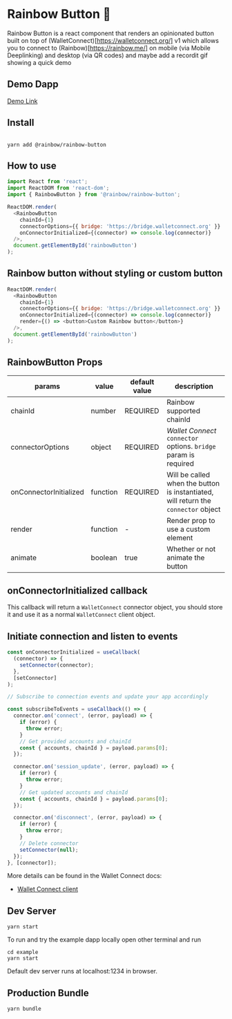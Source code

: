 # Rainbow Button 🌈

Rainbow Button is a react component that renders an opinionated button built on top of (WalletConnect)[https://walletconnect.org/] v1 which allows you to connect to (Rainbow)[https://rainbow.me/] on mobile (via Mobile Deeplinking) and desktop (via QR codes) and maybe add a recordit gif showing a quick demo

## Demo Dapp

[Demo Link](https://rainbow-me.github.io/rainbow-button)

## Install

```

yarn add @rainbow/rainbow-button

```

## How to use

```js
import React from 'react';
import ReactDOM from 'react-dom';
import { RainbowButton } from '@rainbow/rainbow-button';

ReactDOM.render(
  <RainbowButton
    chainId={1}
    connectorOptions={{ bridge: 'https://bridge.walletconnect.org' }}
    onConnectorInitialized={(connector) => console.log(connector)}
  />,
  document.getElementById('rainbowButton')
);
```

## Rainbow button without styling or custom button

```js
ReactDOM.render(
  <RainbowButton
    chainId={1}
    connectorOptions={{ bridge: 'https://bridge.walletconnect.org' }}
    onConnectorInitialized={(connector) => console.log(connector)}
    render={() => <button>Custom Rainbow button</button>}
  />,
  document.getElementById('rainbowButton')
);
```

## RainbowButton Props

| params                 | value    | default value | description                                                                        |
| ---------------------- | -------- | ------------- | ---------------------------------------------------------------------------------- |
| chainId                | number   | REQUIRED      | Rainbow supported chainId                                                          |
| connectorOptions       | object   | REQUIRED      | _Wallet Connect_ `connector` options. `bridge` param is required                   |
| onConnectorInitialized | function | REQUIRED      | Will be called when the button is instantiated, will return the `connector` object |
| render                 | function | -             | Render prop to use a custom element                                                |
| animate                | boolean  | true          | Whether or not animate the button                                                  |

## onConnectorInitialized callback

This callback will return a `WalletConnect` connector object, you should store it and use it as a normal `WalletConnect` client object.

## Initiate connection and listen to events

```js
const onConnectorInitialized = useCallback(
  (connector) => {
    setConnector(connector);
  },
  [setConnector]
);

// Subscribe to connection events and update your app accordingly

const subscribeToEvents = useCallback(() => {
  connector.on('connect', (error, payload) => {
    if (error) {
      throw error;
    }
    // Get provided accounts and chainId
    const { accounts, chainId } = payload.params[0];
  });

  connector.on('session_update', (error, payload) => {
    if (error) {
      throw error;
    }
    // Get updated accounts and chainId
    const { accounts, chainId } = payload.params[0];
  });

  connector.on('disconnect', (error, payload) => {
    if (error) {
      throw error;
    }
    // Delete connector
    setConnector(null);
  });
}, [connector]);
```

More details can be found in the Wallet Connect docs:

- [Wallet Connect client](https://docs.walletconnect.org/quick-start/dapps/client)

## Dev Server

```
yarn start
```

To run and try the example dapp locally open other terminal and run

```
cd example
yarn start
```

Default dev server runs at localhost:1234 in browser.

## Production Bundle

```
yarn bundle
```
